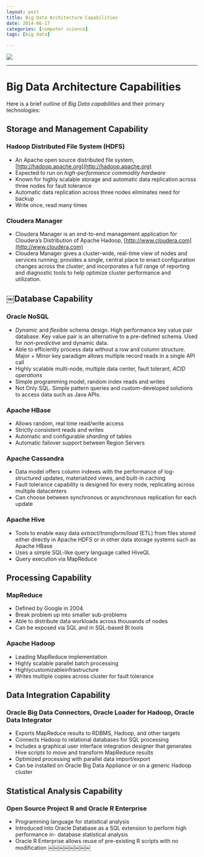 ```yaml
---
layout: post
title: Big Data Architecture Capabilities
date: 2014-06-17
categories: [computer science]
tags: [big data]

---
```




[![](http://sungsoo.github.com/images/capabilities.png)](http://sungsoo.github.com/images/capabilities.png)

---

# Big Data Architecture Capabilities
Here is a brief outline of *Big Data capabilities* and their primary technologies:
## Storage and Management Capability### Hadoop Distributed File System (HDFS)
* An Apache open source distributed file system, [http://hadoop.apache.org](http://hadoop.apache.org)* Expected to run on *high-performance commodity hardware** Known for highly scalable storage and automatic data replication across three nodes for fault tolerance* Automatic data replication across three nodes eliminates need for backup* Write once, read many times 
### Cloudera Manager
* Cloudera Manager is an end-to-end management application for Cloudera’s Distribution of Apache Hadoop, [http://www.cloudera.com](http://www.cloudera.com)* Cloudera Manager gives a cluster-wide, real-time view of nodes and services running; provides a single, central place to enact configuration changes across the cluster; and incorporates a full range of reporting and diagnostic tools to help optimize cluster performance and utilization.
## ￼Database Capability### Oracle NoSQL* *Dynamic* and *flexible* schema design. High performance key value pair database. Key valuepair is an alternative to a pre-defined schema. Used for *non-predictive* and dynamic data.* Able to efficiently process data without a row and column structure. Major + Minor key paradigm allows multiple record reads in a single API call* Highly scalable multi-node, multiple data center, fault tolerant, *ACID operations** Simple programming model, random index reads and writes* Not Only SQL. Simple pattern queries and custom-developed solutions to access data such as Java APIs.
### Apache HBase 
* Allows random, real time read/write access* Strictly consistent reads and writes* Automatic and configurable *sharding* of tables* Automatic failover support between Region Servers
### Apache Cassandra
* Data model offers column indexes with the performance of log-structured updates, materialized views, and built-in caching* Fault tolerance capability is designed for every node, replicating across multiple datacenters* Can choose between synchronous or asynchronous replication for each update 
### Apache Hive
* Tools to enable easy data *extract/transform/load* (ETL) from files stored either directly in Apache HDFS or in other data storage systems such as Apache HBase* Uses a simple SQL-like query language called HiveQL* Query execution via MapReduce
## Processing Capability### MapReduce* Defined by Google in 2004. * Break problem up into smaller sub-problems* Able to distribute data workloads across thousands of nodes* Can be exposed via SQL and in SQL-based BI tools### Apache Hadoop
* Leading MapReduce implementation* Highly scalable parallel batch processing* Highlycustomizableinfrastructure* Writes multiple copies across cluster for fault tolerance## Data Integration Capability### Oracle Big Data Connectors, Oracle Loader for Hadoop, Oracle Data Integrator
* Exports MapReduce results to RDBMS, Hadoop, and other targets* Connects Hadoop to relational databases for SQL processing* Includes a graphical user interface integration designer that generates Hive scripts to move and transform MapReduce results* Optimized processing with parallel data import/export* Can be installed on Oracle Big Data Appliance or on a generic Hadoop cluster## Statistical Analysis Capability### Open Source Project R and Oracle R Enterprise
* Programming language for statistical analysis * Introduced into Oracle Database as a SQL extension to perform high performance in- database statistical analysis * Oracle R Enterprise allows reuse of pre-existing R scripts with no modification￼￼￼￼￼￼￼￼
